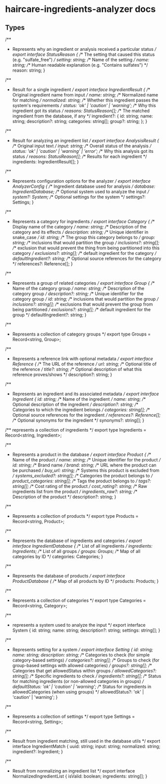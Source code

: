 # haircare-ingredients-analyzer docs

## Types
/**
 * Represents why an ingredient or analysis received a particular status
 */
export interface StatusReason {
  /** The setting that caused this status (e.g. "sulfate_free") */
  setting: string;
  /** Name of the setting */
  name: string;
  /** Human readable explanation (e.g. "Contains sulfates") */
  reason: string;
}

/**
 * Result for a single ingredient
 */
export interface IngredientResult {
  /** Original ingredient name from input */
  name: string;
  /** Normalized name for matching */
  normalized: string;
  /** Whether this ingredient passes the system's requirements */
  status: 'ok' | 'caution' | 'warning';
  /** Why this ingredient got its status */
  reasons: StatusReason[];
  /** The matched ingredient from the database, if any */
  ingredient?: {
    id: string;
    name: string;
    description?: string;
    categories: string[];
    group?: string;
  };
}

/**
 * Result for analyzing an ingredient list
 */
export interface AnalysisResult {
  /** Original input text */
  input: string;
  /** Overall status of the analysis */
  status: 'ok' | 'caution' | 'warning' | 'error';
  /** Why this analysis got its status */
  reasons: StatusReason[];
  /** Results for each ingredient */
  ingredients: IngredientResult[];
}

/**
 * Represents configuration options for the analyzer
 */
export interface AnalyzerConfig {
  /** Ingredient database used for analysis */
  database: IngredientDatabase;
  /** Optional system used to analyze the input */
  system?: System;
  /** Optional settings for the system */
  settings?: Settings;
}

/**
 * Represents a category for ingredients
 */
export interface Category {
  /** Display name of the category */
  name: string;
  /** Description of the category and its effects */
  description: string;
  /** Unique identifier in snake_case */
  id: string;
  /** The group this category belongs to */
  group: string;
  /** inclusions that would partition the group */
  inclusions?: string[];
  /** exclusion that would prevent the thing from being partitioned into this category */
  exclusions?: string[];
  /** default ingredient for the category */
  defaultIngredient?: string;
  /** Optional source references for the category */
  references?: Reference[];
}

/**
 * Represents a group of related categories
 */
export interface Group {
  /** Name of the category group */
  name: string;
  /** Description of the category group */
  description?: string;
  /** Unique identifier for the category group */
  id: string;
  /** inclusions that would partition the group */
  inclusions?: string[];
  /** exclusions that would prevent the group from being partitioned */
  exclusions?: string[];
  /** default ingredient for the group */
  defaultIngredient?: string;
}

/**
 * Represents a collection of category groups
 */
export type Groups = Record<string, Group>;

/**
 * Represents a reference link with optional metadata
 */
export interface Reference {
  /** The URL of the reference */
  url: string;
  /** Optional title of the reference */
  title?: string;
  /** Optional description of what this reference proves/shows */
  description?: string;
}

/**
 * Represents an ingredient and its associated metadata
 */
export interface Ingredient {
  id: string;
  /** Name of the ingredient */
  name: string;
  /** Optional description of the ingredient */
  description?: string;
  /** Categories to which the ingredient belongs */
  categories: string[];
  /** Optional source references for the ingredient */
  references?: Reference[];
  /** Optional synonyms for the ingredient */
  synonyms?: string[];
}

/** represents a collection of ingredients   */
export type Ingredients = Record<string, Ingredient>;

/**
 * Represents a product in the database
 */
export interface Product {
  /** Name of the product */
  name: string;
  /** Unique identifier for the product */
  id: string;
  /** Brand name */
  brand: string;
  /** URL where the product can be purchased */
  buy_url: string;
  /** Systems this product is excluded from */
  systems_excluded?: string[];
  /** Categories the product belongs to */
  product_categories: string[];
  /** Tags the product belongs to */
  tags?: string[];
  /** Cost rating of the product */
  cost_rating?: string;
  /** Raw ingredients list from the product */
  ingredients_raw?: string;
  /** Description of the product */
  description?:  string;
}

/**
 * Represents a collection of products
 */
export type Products = Record<string, Product>;

/**
 * Represents the database of ingredients and categories
 */
export interface IngredientDatabase {
  /** List of all ingredients */
  ingredients: Ingredients;
  /** List of all groups */
  groups: Groups;
  /** Map of all categories by ID */
  categories: Categories;
}

/**
 * Represents the database of products
 */
export interface ProductDatabase {
  /** Map of all products by ID */
  products: Products;
}

/**
 * Represents a collection of categories
 */
export type Categories = Record<string, Category>;

/**
 * represents a system used to analyze the input
 */
export interface System {
  id: string;
  name: string;
  description?: string;
  settings: string[];
}

/**
 * Represents setting for a system
 */
export interface Setting {
  id: string;
  name: string;
  description: string;
  /** Categories to check (for simple category-based settings) */
  categories?: string[];
  /** Groups to check (for group-based settings with allowed categories) */
  groups?: string[];
  /** Categories that get allowedStatus within groups */
  allowedCategories?: string[];
  /** Specific ingredients to check */
  ingredients?: string[];
  /** Status for matching ingredients (or non-allowed categories in groups) */
  defaultStatus: 'ok' | 'caution' | 'warning';
  /** Status for ingredients in allowedCategories (when using groups) */
  allowedStatus?: 'ok' | 'caution' | 'warning';
}

/**
 * Represents a collection of settings
 */
export type Settings = Record<string, Setting>;

/**
 * Result from ingredient matching, still used in the database utils
 */
export interface IngredientMatch {
  uuid: string;
  input: string;
  normalized: string;
  ingredient?: Ingredient;
}

/**
 * Result from normalizing an ingredient list
 */
export interface NormalizedIngredientList {
  isValid: boolean;
  ingredients: string[];
}
